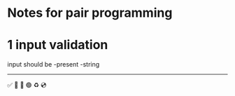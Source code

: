# Notes for pair programming

# 1 input validation
input should be
-present
-string


***
✅ 🍅 🔴 🟢 ♻️ 💿
